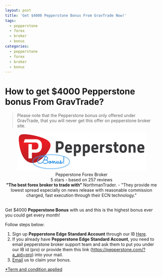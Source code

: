 ```yaml
---
layout: post
title: 'Get $4000 Pepperstone Bonus From GravTrade Now!'
tags:
  - pepperstone
  - forex
  - broker
  - bonus
categories:
  - pepperstone
  - forex
  - broker
  - bonus
---
```

# How to get $4000 Pepperstone bonus From GravTrade?
> Please note that the Pepperstone bonus only offered under GravTrade, that you will never get this offer on pepperstone broker site.

<div align="center">
<div itemscope itemtype="http://schema.org/Review">
  <div itemprop="itemReviewed" itemscope itemtype="https://schema.org/FinancialProduct">
    <img itemprop="image" src="/static/img/general-image/pepperstone-bonus.PNG" alt="Edge Standard Account Pepperstone Bonus"/>
    <br><span itemprop="name">Pepperstone Forex Broker</span>
  </div>
   <div itemprop="aggregateRating" itemscope itemtype="http://schema.org/AggregateRating">
    <span itemprop="ratingValue">5</span> stars -
    based on <span itemprop="reviewCount">257</span> reviews
  </div>
  <b>"<span itemprop="name">The best forex broker to trade with</span>" </b>
  <span itemprop="author" itemscope itemtype="http://schema.org/Person">
    <span itemprop="name">NorthmanTrader.</span>
  </span>
  <span itemprop="reviewBody">- "They provide me lowest spread especially on news release with reasonable commission charged, fast execution through their ECN technology."</span>
  <div itemprop="publisher" itemscope itemtype="http://schema.org/Organization">
    <meta itemprop="name" content="www.GravTrade.com">
  </div>
</div>
</div><br>

Get $4000 **Pepperstone Bonus** with us and this is the highest bonus ever you could get every month!

Follow steps below:

1. Sign up **Pepperstone Edge Standard Account** through our IB [Here](https://pepperstone.com/?a_aid=pro "Here").
2. If you already have **Pepperstone Edge Standard Account**, you need to email pepperstone broker support team and ask them to put you under our IB id (pro) or provide them this link (https://pepperstone.com/?a_aid=pro) into your mail.
3. [Email](http://www.gravtrade.com/contact "Email") us to claim your bonus.

[*Term and condition applied](http://www.gravtrade.com/term-and-condition/ "Term and condition applied")
